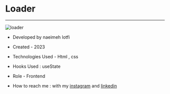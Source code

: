 # Loader

****

![loader](https://user-images.githubusercontent.com/124140214/216322369-90fa7e07-2517-4c1d-8fba-c9ad855ac7f7.jpg)




<!-- ![view final](https://user-images.githubusercontent.com/109727844/204102930-fac80657-4d16-4816-b476-a88e984abefe.jpg) -->

<!-- - [Demo Project](https://naeimehlotfi.github.io/design/)-->

- Developed by naeimeh lotfi

- Created - 2023

- Technologies Used - Html , css 

- Hooks Used : useState 

- Role - Frontend

- How to reach me : with my [instagram](https://www.instagram.com/naeimeh.lotfi.web) and [linkedin](https://www.linkedin.com/in/)
